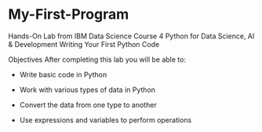 # My-First-Program
Hands-On Lab from IBM Data Science Course 4 Python for Data Science, AI &amp; Development
Writing Your First Python Code

Objectives
After completing this lab you will be able to:

- Write basic code in Python

- Work with various types of data in Python

- Convert the data from one type to another

- Use expressions and variables to perform operations
